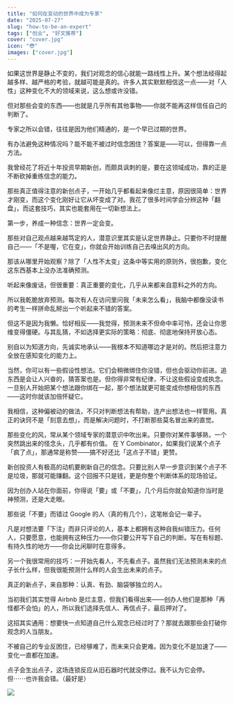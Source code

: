 ```yaml
---
title: "如何在变动的世界中成为专家"
date: "2025-07-27"
slug: "how-to-be-an-expert"
tags: ["创业", "好文推荐"]
cover: "cover.jpg"
icon: "😎"
images: ["cover.jpg"]
---
```

如果这世界是静止不变的，我们对观念的信心就能一路线性上升。某个想法经得起越多样、越严格的考验，就越可能是真的。许多人其实默默相信这一点——对「人性」这种变化不大的领域来说，这么想或许没错。



但对那些会变的东西——也就是几乎所有其他事物——你就不能再这样信任自己的判断了。



专家之所以会错，往往是因为他们精通的，是一个早已过期的世界。



有办法避免这种情况吗？能不能不被过时信念困住？答案是——可以，但得靠一点方法。



我曾经花了将近十年投资早期新创，而颇具讽刺的是，要在这领域成功，靠的正是不断砍掉重练信念的能力。



那些真正值得注意的新创点子，一开始几乎都看起来像烂主意，原因很简单：世界才刚变，而这个变化刚好让它从坏变成了对。我花了很多时间学会分辨这种「翻盘」，而这套技巧，其实也能套用在一切新想法上。



第一步，养成一种信念：世界一定会变。



那些对自己观点越来越笃定的人，潜意识里其实是认定世界静止。只要你不时提醒自己——「不是喔，它在变」，你就会开始训练自己去嗅出风的方向。



那该从哪里开始观察？除了「人性不太变」这条中等实用的原则外，很抱歉，变化这东西基本上没办法准确预测。



听起来像废话，但很重要：真正重要的变化，几乎从来都来自意料之外的方向。



所以我乾脆放弃预测。每次有人在访问里问我「未来怎么看」，我脑中都像没读书的考生一样拼命乱掰出一个听起来不错的答案。



但这不是因为我懒。恰好相反——我觉得，预测未来不但命中率可怜，还会让你思维变得僵硬。与其乱猜，不如选择更实际的策略：彻底、彻底地保持开放心态。



别自以为知道方向，先诚实地承认——我根本不知道哪边才是对的。然后把注意力全放在感知变化的能力上。



当然，你可以有一些假设性想法。它们会稍微绑住你没错，但也会驱动你前进。追东西是会让人兴奋的，猜答案也是。但你得非常有纪律，不让这些假设变成执念。
一旦别人开始把某个想法跟你绑在一起，那个想法就更可能变成你想相信的东西——这时你就该加倍怀疑它。



我相信，这种偏被动的做法，不只对判断想法有帮助，连产出想法也一样管用。真正的诀窍不是「刻意去想」，而是解决问题时，不打断那些莫名冒出来的直觉。



那些变化的风，常从某个领域专家的潜意识中吹出来。只要你对某件事够熟，一个突然跳出来的怪念头，几乎都有价值。
在 Y Combinator，如果我们说某个点子「疯了点」，那通常是称赞——搞不好还比「这点子不错」更赞。



新创投资人有极高的动机要刷新自己的信念。只要比别人早一步意识到某个点子不是垃圾，那就可能赚翻。这个回报不只是钱，更是你整个判断体系的现场验证。



因为创办人站在你面前，你得说「要」或「不要」，几个月后你就会知道你当时是神预测，还是大走眼。



那些说「不要」而错过 Google 的人（真的有几个），这笔帐会记一辈子。



凡是对想法要「下注」而非只评论的人，基本上都拥有这种自我纠错压力。任何人，只要愿意，也能拥有这种压力——你只要公开写下自己的判断。写在有标题、有持久性的地方——你会比闲聊时在意得多。



另一个我很常用的技巧：一开始先看人，不先看点子。虽然我们无法预测未来的点子长什么样，但我很能预测什么样的人会生出未来的点子。



真正的新点子，来自那种：认真、有劲、脑袋够独立的人。



当初我们其实觉得 Airbnb 是烂主意，但我们看得出来——创办人他们是那种「再怪都不会怕」的人，所以我们选择先信人、再信点子，最后押对了。



这招其实通用：想要快一点知道自己什么观念已经过时了？那就去跟那些会打破你观念的人当朋友。



不被自己的专业反困住，已经够难了，而未来只会更难。因为变化不是加速了——变化一直都在加速。



点子会生出点子，这场连锁反应从旧石器时代就没停过。我不认为它会停。
但⋯⋯也许我会错。（最好是）




![](https://prod-files-secure.s3.us-west-2.amazonaws.com/112d0858-5090-4d34-a606-b75eb8d65fd2/46476355-9cf3-4e99-9b7a-3531bc426380/1000202064.png?X-Amz-Algorithm=AWS4-HMAC-SHA256&X-Amz-Content-Sha256=UNSIGNED-PAYLOAD&X-Amz-Credential=ASIAZI2LB466ZEBFPWWC%2F20251003%2Fus-west-2%2Fs3%2Faws4_request&X-Amz-Date=20251003T232717Z&X-Amz-Expires=3600&X-Amz-Security-Token=IQoJb3JpZ2luX2VjELf%2F%2F%2F%2F%2F%2F%2F%2F%2F%2FwEaCXVzLXdlc3QtMiJHMEUCIAh8t7mpc3tg5itMuDhDRob6H7ak%2FqYd3rnbmVdI0AIcAiEAum20il9D%2FEmgoUnEomQIDys95U3ltduaQTNVxLEvpB4q%2FwMIUBAAGgw2Mzc0MjMxODM4MDUiDIIaMQw7H5ZBPQTSdCrcA4MlvWmnrNBnknoM0V3qZrakOFXEbOBv%2FqTdFo8euIhljWI5weZV6NnNlimgnszukoKSxdCOAYMlJa2QO4qDyZJc%2FfV%2FCKnK%2BLKBMt8Qo4SsEcEkXka1FSul5ku71syFd8oI2iE5kV%2Buc4tYd0yqlTURUF5HJOZZWpAb%2BOtEFlcqwL94Jk%2FTqIwk04YvMQQryzmO2Z%2FKJGt0LZhhbjCn2DzBqu2nwggtHyEA%2F9whv%2FARC8ncVzyKGIeLxr0W9ai7QWRBmRTQl5a%2BIyWXb3WpuxvwSZqrrFPg30BqPr2JR8CmF50ffaX34dddspihO7r6dtlNbMhSHk6CmcCzEnshsoY8nFUKG5%2FixBEiCJmV5elJufS%2FdqOpS9w6A5NRq7%2Fdc9S0v5qIYZgGB9%2BSciqpmmT8q70hPpnXU4YLjaDz9VU2lSlwjXRZRm%2FA6KPOJBYprd0YVz%2F9zgUda%2F2eFIDFvkB7mQcPMeF8HfjlvHx%2FhOXgDzqb%2B3t5LVG0BtU%2F1kTjQV7zM6f0%2FAyNeMqRlqdPa5vVb8yXQrSj07wfnuMtKLNVd9vK2YutjVaw7jQ8jptWlHq3lF2vLPXphZ8M%2B4mIlA4KerX2Z6utmsvZz8TGfLjMGdM7tSQU7eB%2FOQNvMLivgccGOqUBV%2FKakRUYyMu3bNnrmOCpV6cuZPg1Fh%2BpG3jGKI3nbJi8uzd9kewjvrmSZhkjZmSsmVvDXcuS35xSGqAAA%2B%2B6n1quYTpcGowaIc8VI%2FSMRsbfQAu2OfP9XZRhzpUkVgZ6B7AMc1dXQw8LxPXInt1C5c7MRk%2BmDWW0YaXix%2FwQuddWMccWMgbKqsAju77V%2FW%2FkfWG3r7vASesDfOJyELr4Hid0lFtv&X-Amz-Signature=ac60c0659103fe9874fd25076b1de07ba7d75e07c15214bfd9a194768c945733&X-Amz-SignedHeaders=host&x-amz-checksum-mode=ENABLED&x-id=GetObject)

